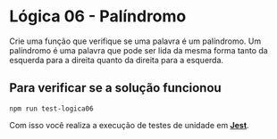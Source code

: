 # Lógica 06 - Palíndromo

Crie uma função que verifique se uma palavra é um palíndromo. Um palíndromo é uma palavra que pode ser lida da mesma forma tanto da  esquerda para a direita quanto da direita para a esquerda.

## Para verificar se a solução funcionou

``` npm run test-logica06 ```

Com isso você realiza a execução de testes de unidade em [**Jest**](https://jestjs.io/pt-BR/).
